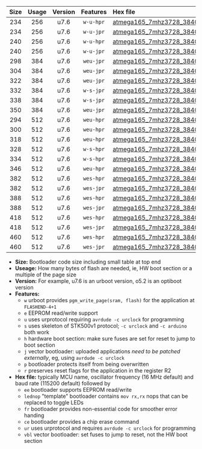 |Size|Usage|Version|Features|Hex file|
|:-:|:-:|:-:|:-:|:--|
|234|256|u7.6|`w-u-hpr`|[atmega165_7mhz3728_38400bps_ur.hex](https://raw.githubusercontent.com/stefanrueger/urboot/main//atmega165_7mhz3728_38400bps_ur.hex)|
|234|256|u7.6|`w-u-jpr`|[atmega165_7mhz3728_38400bps_ur_vbl.hex](https://raw.githubusercontent.com/stefanrueger/urboot/main//atmega165_7mhz3728_38400bps_ur_vbl.hex)|
|240|256|u7.6|`w-u-hpr`|[atmega165_7mhz3728_38400bps_lednop_ur.hex](https://raw.githubusercontent.com/stefanrueger/urboot/main//atmega165_7mhz3728_38400bps_lednop_ur.hex)|
|240|256|u7.6|`w-u-jpr`|[atmega165_7mhz3728_38400bps_lednop_ur_vbl.hex](https://raw.githubusercontent.com/stefanrueger/urboot/main//atmega165_7mhz3728_38400bps_lednop_ur_vbl.hex)|
|298|384|u7.6|`weu-jpr`|[atmega165_7mhz3728_38400bps_ee_ur_vbl.hex](https://raw.githubusercontent.com/stefanrueger/urboot/main//atmega165_7mhz3728_38400bps_ee_ur_vbl.hex)|
|304|384|u7.6|`weu-jpr`|[atmega165_7mhz3728_38400bps_ee_lednop_ur_vbl.hex](https://raw.githubusercontent.com/stefanrueger/urboot/main//atmega165_7mhz3728_38400bps_ee_lednop_ur_vbl.hex)|
|322|384|u7.6|`weu-jpr`|[atmega165_7mhz3728_38400bps_ee_lednop_fr_ur_vbl.hex](https://raw.githubusercontent.com/stefanrueger/urboot/main//atmega165_7mhz3728_38400bps_ee_lednop_fr_ur_vbl.hex)|
|332|384|u7.6|`w-s-jpr`|[atmega165_7mhz3728_38400bps_vbl.hex](https://raw.githubusercontent.com/stefanrueger/urboot/main//atmega165_7mhz3728_38400bps_vbl.hex)|
|338|384|u7.6|`w-s-jpr`|[atmega165_7mhz3728_38400bps_lednop_vbl.hex](https://raw.githubusercontent.com/stefanrueger/urboot/main//atmega165_7mhz3728_38400bps_lednop_vbl.hex)|
|350|384|u7.6|`weu-jpr`|[atmega165_7mhz3728_38400bps_ee_lednop_fr_ce_ur_vbl.hex](https://raw.githubusercontent.com/stefanrueger/urboot/main//atmega165_7mhz3728_38400bps_ee_lednop_fr_ce_ur_vbl.hex)|
|294|512|u7.6|`weu-hpr`|[atmega165_7mhz3728_38400bps_ee_ur.hex](https://raw.githubusercontent.com/stefanrueger/urboot/main//atmega165_7mhz3728_38400bps_ee_ur.hex)|
|300|512|u7.6|`weu-hpr`|[atmega165_7mhz3728_38400bps_ee_lednop_ur.hex](https://raw.githubusercontent.com/stefanrueger/urboot/main//atmega165_7mhz3728_38400bps_ee_lednop_ur.hex)|
|318|512|u7.6|`weu-hpr`|[atmega165_7mhz3728_38400bps_ee_lednop_fr_ur.hex](https://raw.githubusercontent.com/stefanrueger/urboot/main//atmega165_7mhz3728_38400bps_ee_lednop_fr_ur.hex)|
|328|512|u7.6|`w-s-hpr`|[atmega165_7mhz3728_38400bps.hex](https://raw.githubusercontent.com/stefanrueger/urboot/main//atmega165_7mhz3728_38400bps.hex)|
|334|512|u7.6|`w-s-hpr`|[atmega165_7mhz3728_38400bps_lednop.hex](https://raw.githubusercontent.com/stefanrueger/urboot/main//atmega165_7mhz3728_38400bps_lednop.hex)|
|346|512|u7.6|`weu-hpr`|[atmega165_7mhz3728_38400bps_ee_lednop_fr_ce_ur.hex](https://raw.githubusercontent.com/stefanrueger/urboot/main//atmega165_7mhz3728_38400bps_ee_lednop_fr_ce_ur.hex)|
|382|512|u7.6|`wes-hpr`|[atmega165_7mhz3728_38400bps_ee.hex](https://raw.githubusercontent.com/stefanrueger/urboot/main//atmega165_7mhz3728_38400bps_ee.hex)|
|382|512|u7.6|`wes-jpr`|[atmega165_7mhz3728_38400bps_ee_vbl.hex](https://raw.githubusercontent.com/stefanrueger/urboot/main//atmega165_7mhz3728_38400bps_ee_vbl.hex)|
|388|512|u7.6|`wes-hpr`|[atmega165_7mhz3728_38400bps_ee_lednop.hex](https://raw.githubusercontent.com/stefanrueger/urboot/main//atmega165_7mhz3728_38400bps_ee_lednop.hex)|
|388|512|u7.6|`wes-jpr`|[atmega165_7mhz3728_38400bps_ee_lednop_vbl.hex](https://raw.githubusercontent.com/stefanrueger/urboot/main//atmega165_7mhz3728_38400bps_ee_lednop_vbl.hex)|
|418|512|u7.6|`wes-hpr`|[atmega165_7mhz3728_38400bps_ee_lednop_fr.hex](https://raw.githubusercontent.com/stefanrueger/urboot/main//atmega165_7mhz3728_38400bps_ee_lednop_fr.hex)|
|418|512|u7.6|`wes-jpr`|[atmega165_7mhz3728_38400bps_ee_lednop_fr_vbl.hex](https://raw.githubusercontent.com/stefanrueger/urboot/main//atmega165_7mhz3728_38400bps_ee_lednop_fr_vbl.hex)|
|460|512|u7.6|`wes-hpr`|[atmega165_7mhz3728_38400bps_ee_lednop_fr_ce.hex](https://raw.githubusercontent.com/stefanrueger/urboot/main//atmega165_7mhz3728_38400bps_ee_lednop_fr_ce.hex)|
|460|512|u7.6|`wes-jpr`|[atmega165_7mhz3728_38400bps_ee_lednop_fr_ce_vbl.hex](https://raw.githubusercontent.com/stefanrueger/urboot/main//atmega165_7mhz3728_38400bps_ee_lednop_fr_ce_vbl.hex)|

- **Size:** Bootloader code size including small table at top end
- **Useage:** How many bytes of flash are needed, ie, HW boot section or a multiple of the page size
- **Version:** For example, u7.6 is an urboot version, o5.2 is an optiboot version
- **Features:**
  + `w` urboot provides `pgm_write_page(sram, flash)` for the application at `FLASHEND-4+1`
  + `e` EEPROM read/write support
  + `u` uses urprotocol requiring `avrdude -c urclock` for programming
  + `s` uses skeleton of STK500v1 protocol; `-c urclock` and `-c arduino` both work
  + `h` hardware boot section: make sure fuses are set for reset to jump to boot section
  + `j` vector bootloader: uploaded applications *need to be patched externally*, eg, using `avrdude -c urclock`
  + `p` bootloader protects itself from being overwritten
  + `r` preserves reset flags for the application in the register R2
- **Hex file:** typically MCU name, oscillator frequency (16 MHz default) and baud rate (115200 default) followed by
  + `ee` bootloader supports EEPROM read/write
  + `lednop` "template" bootloader contains `mov rx,rx` nops that can be replaced to toggle LEDs
  + `fr` bootloader provides non-essential code for smoother error handing
  + `ce` bootloader provides a chip erase command
  + `ur` uses urprotocol and requires `avrdude -c urclock` for programming
  + `vbl` vector bootloader: set fuses to jump to reset, not the HW boot section
